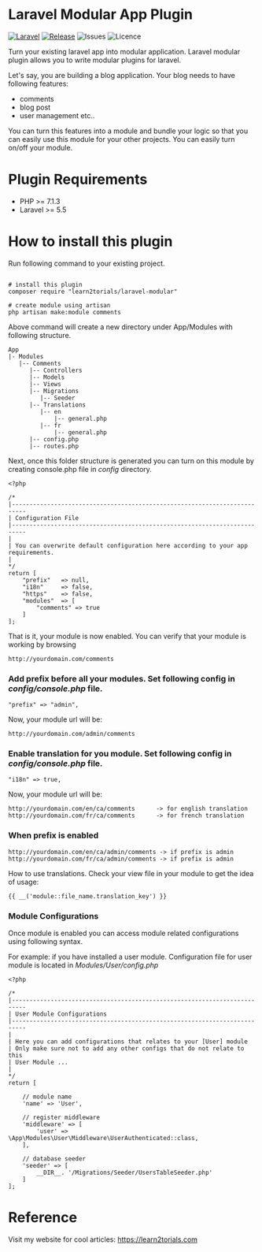 # Laravel Modular App Plugin

[![Laravel](https://img.shields.io/badge/laravel-5-orange.svg)](http://laravel.com)
[![Release](https://poser.pugx.org/learn2torials/laravel-modular/v/stable)](https://github.com/learn2torials/laravel-modular/releases)
![Issues](https://img.shields.io/github/issues/learn2torials/laravel-modular.svg)
![Licence](https://img.shields.io/github/license/learn2torials/laravel-modular.svg)

Turn your existing laravel app into modular application. Laravel modular plugin allows you to write modular plugins for laravel.

Let's say, you are building a blog application. Your blog needs to have following features:

- comments
- blog post
- user management etc..

You can turn this features into a module and bundle your logic so that you can easily use this module for your other projects. You can easily turn on/off your module.

# Plugin Requirements

- PHP >= 7.1.3
- Laravel >= 5.5

# How to install this plugin

Run following command to your existing project.

```

# install this plugin
composer require "learn2torials/laravel-modular"

# create module using artisan
php artisan make:module comments
```

Above command will create a new directory under App/Modules with following structure.

```
App
|- Modules
   |-- Comments
      |-- Controllers
      |-- Models
      |-- Views
      |-- Migrations
         |-- Seeder
      |-- Translations
         |-- en
             |-- general.php
         |-- fr
             |-- general.php
      |-- config.php
      |-- routes.php
```

Next, once this folder structure is generated you can turn on this module by creating console.php file in _config_ directory.

```
<?php

/*
|--------------------------------------------------------------------------
| Configuration File
|--------------------------------------------------------------------------
|
| You can overwrite default configuration here according to your app requirements.
|
*/
return [
    "prefix"   => null,
    "i18n"     => false,
    "https"    => false,
    "modules"  => [
        "comments" => true
    ]
];
```

That is it, your module is now enabled. You can verify that your module is working by browsing

```
http://yourdomain.com/comments
```

### Add prefix before all your modules. Set following config in _config/console.php_ file.

```
"prefix" => "admin",
```

Now, your module url will be:

```
http://yourdomain.com/admin/comments
```

### Enable translation for you module. Set following config in _config/console.php_ file.

```
"i18n" => true,
```

Now, your module url will be:

```
http://yourdomain.com/en/ca/comments      -> for english translation
http://yourdomain.com/fr/ca/comments      -> for french translation
```

### When prefix is enabled

```
http://yourdomain.com/en/ca/admin/comments -> if prefix is admin
http://yourdomain.com/fr/ca/admin/comments -> if prefix is admin
```

How to use translations. Check your view file in your module to get the idea of usage:

```
{{ __('module::file_name.translation_key') }}
```

### Module Configurations

Once module is enabled you can access module related configurations using following syntax.

For example: if you have installed a user module. Configuration file for user module is located in _Modules/User/config.php_

```
<?php

/*
|--------------------------------------------------------------------------
| User Module Configurations
|--------------------------------------------------------------------------
|
| Here you can add configurations that relates to your [User] module
| Only make sure not to add any other configs that do not relate to this
| User Module ...
|
*/
return [

    // module name
    'name' => 'User',

    // register middleware
    'middleware' => [
        'user' => \App\Modules\User\Middleware\UserAuthenticated::class,
    ],

    // database seeder
    'seeder' => [
        __DIR__. '/Migrations/Seeder/UsersTableSeeder.php'
    ]
];
```

# Reference

Visit my website for cool articles: https://learn2torials.com
